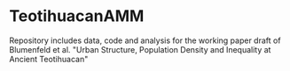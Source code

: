 # TeotihuacanAMM
Repository includes data, code and analysis for the working paper draft of Blumenfeld et al. "Urban Structure, Population Density and Inequality at Ancient Teotihuacan"
